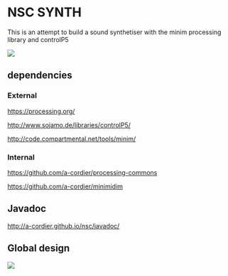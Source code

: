 # NSC SYNTH

This is an attempt to build a sound synthetiser with the minim processing library and controlP5

![](http://a-cordier.github.io/nsc/img/nsc.png)

## dependencies

### External

https://processing.org/

http://www.sojamo.de/libraries/controlP5/

http://code.compartmental.net/tools/minim/


### Internal

https://github.com/a-cordier/processing-commons

https://github.com/a-cordier/minimidim


## Javadoc

http://a-cordier.github.io/nsc/javadoc/

## Global design

![](http://a-cordier.github.io/nsc/diagrams/nsc-mvc.png)



 
